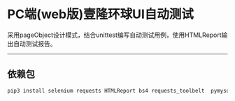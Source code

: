 PC端(web版)壹隆环球UI自动测试
===========================
采用pageObject设计模式，结合unittest编写自动测试用例，使用HTMLReport输出自动测试报告。
___


## 依赖包
```python
pip3 install selenium requests HTMLReport bs4 requests_toolbelt  pymysql simplejson jsonpath lxml

```

